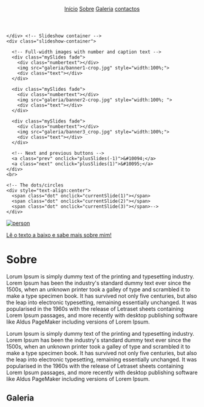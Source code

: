 <!DOCTYPE html>
<html lang="pt-pt">
<head>
    <meta charset="UTF-8">
    <meta name="viewport" content="width=device-width, initial-scale=1.0">
    <title>Páginna da carla</title>
    <link rel="stylesheet" href="https://cdnjs.cloudflare.com/ajax/libs/font-awesome/4.7.0/css/font-awesome.min.css">
    <link rel="stylesheet" href="style.css"> 
</head>
<script>
  function janela(){
  var x,i,w;

  var corpo = document.getElementById('corpo');
  var coluna = document.getElementsByClassName('coluna');
  x = corpo.clientWidth;
   /*if(x <= 750){ w = 100;}
   else{ 
    if(x <= 1000){ w = 50; }
    else{ w = 25;} 
     }*/
  x<=750 ? w= 100 :  (x<=1000 ? w = 50 : w = 25);

  for(i=0 ; i<coluna.length ; i++){

    coluna.item(i).style ='width:'+ w +'%;';
  } 
   
  
  

}
</script>
<body onload="janela()" onresize="janela()">
    <header>
        <div class="topnav" id="myTopnav">
            <a href="#home" class="active">Início</a>
            <a href="#news">Sobre</a>
            <a href="#contact">Galeria</a>
            <a href="#about">contactos</a>
            <a href="javascript:void(0);" class="icon" onclick="myFunction()">
              <i class="fa fa-bars"></i>
            </a>
          </div>
          <script>
           function myFunction() {
            var x = document.getElementById("myTopnav");
            if (x.className === "topnav") {
              x.className += " responsive";
            } else {
              x.className = "topnav";
            }
          }  </script>
    </header>
    <div class="carousel ">
     
    </div> <!-- Slideshow container -->
    <div class="slideshow-container">
    
      <!-- Full-width images with number and caption text -->
      <div class="mySlides fade">
        <div class="numbertext"></div>
        <img src="galeria/banner1-crop.jpg" style="width:100%;">
        <div class="text"></div>
      </div>
    
      <div class="mySlides fade">
        <div class="numbertext"></div>
        <img src="galeria/banner2-crop.jpg" style="width:100%; ">
        <div class="text"></div>
      </div>
    
      <div class="mySlides fade">
        <div class="numbertext"></div>
        <img src="galeria/banner3_crop.jpg" style="width:100%;">
        <div class="text"></div>
      </div>
    
      <!-- Next and previous buttons -->
      <a class="prev" onclick="plusSlides(-1)">&#10094;</a>
      <a class="next" onclick="plusSlides(1)">&#10095;</a>
    </div>
    <br>
    
    <!-- The dots/circles 
    <div style="text-align:center">
      <span class="dot" onclick="currentSlide(1)"></span>
      <span class="dot" onclick="currentSlide(2)"></span>
      <span class="dot" onclick="currentSlide(3)"></span>-->
    </div> 
<script>
      let slideIndex = 1;
showSlides(slideIndex);

function plusSlides(n) {
  showSlides(slideIndex += n);
}

function currentSlide(n) {
  showSlides(slideIndex = n);
}

function showSlides(n) {
  let i;
  let slides = document.getElementsByClassName("mySlides");
  let dots = document.getElementsByClassName("dot");
  if (n > slides.length) {slideIndex = 1}    
  if (n < 1) {slideIndex = slides.length}
  for (i = 0; i < slides.length; i++) {
    slides[i].style.display = "none";  
  }
  for (i = 0; i < dots.length; i++) {
    dots[i].className = dots[i].className.replace(" active", "");
  }
  slides[slideIndex-1].style.display = "block";  
  dots[slideIndex-1].className += " active";
}
</script>
   
<div>
<div class="voyages">
  <a id="img_txt" class="anchorvyge" href="#">
      <img class="imgvyge" src="galeria/person.jpg" alt="person"></img>
      <p id="toto" class="text">Lê o texto a baixo e sabe mais sobre mim!</p>
  </a>

   <div class="texto" id="textores">
     <h1> Sobre</h1>
     <p>Lorum Ipsum is simply dummy text of the printing and typesetting industry. Lorem Ipsum has been the industry's standard dummy text ever since the 1500s, when an unknown printer took a galley of type and scrambled it to make a type specimen book. It has survived not only five centuries, but also the leap into electronic typesetting, remaining essentially unchanged. It was popularised in the 1960s with the release of Letraset sheets containing Lorem Ipsum passages, and more recently with desktop publishing software like Aldus PageMaker including versions of Lorem Ipsum.</p>
     <p>Lorum Ipsum is simply dummy text of the printing and typesetting industry. Lorem Ipsum has been the industry's standard dummy text ever since the 1500s, when an unknown printer took a galley of type and scrambled it to make a type specimen book. It has survived not only five centuries, but also the leap into electronic typesetting, remaining essentially unchanged. It was popularised in the 1960s with the release of Letraset sheets containing Lorem Ipsum passages, and more recently with desktop publishing software like Aldus PageMaker including versions of Lorem Ipsum.</p>
    </div>
   </div>
  
<script href="script.js"></script>

<div id="corpo">

  <h2 class="titulo">Galeria</h2>

  <div class="coluna">
      <div class="p10">
          <img src="galeria/1.jpg" alt="">
      </div>
  </div>
  
  <div class="coluna"><div class="p10"><img src="galeria/2.jpg" alt=""></div></div>
  <div class="coluna"><div class="p10"><img src="galeria/3.jpg" alt=""></div></div>
  <div class="coluna"><div class="p10"><img src="galeria/4.jpg" alt=""></div></div>

  <div class="coluna"><div class="p10"><img src="galeria/5.jpg" alt=""></div></div>
  <div class="coluna"><div class="p10"><img src="galeria/6.jpg" alt=""></div></div>

  <div class="coluna"><div class="p10"><img src="galeria/8.jpg" alt=""></div></div>
  <!--<div class="coluna"><div class="p10"><img src="" alt=""></div></div>
  <div class="coluna"><div class="p10"><img src="" alt=""></div></div>

  <div class="coluna"><div class="p10"><img src="" alt=""></div></div>
  <div class="coluna"><div class="p10"><img src="" alt=""></div></div>-->
</div>
<script href="script.js"></script>
<!--<div class="modal">
  <div class="modal-content">
    <img src="galeria/modal1.jpg" alt="" class="imagem-modal">
    <a href="#galeria/1.jpg" class="fechar-modal">Fechar</a>
  </div>
  <div class="modal-content">
    <img src="galeria/modal2.jpg" alt="" class="imagem-modal">
    <a href="#" class="fechar-modal">Fechar</a>
  </div>
  <div class="modal-content">
    <img src="galeria/modal3.jpg" alt="" class="imagem-modal">
    <a href="#" class="fechar-modal">Fechar</a>
  </div>
  <div class="modal-content">
    <img src="galeria/modal4.jpg" alt="" class="imagem-modal">
    <a href="#" class="fechar-modal">Fechar</a>
  </div>
  <div class="modal-content">
    <img src="galeria/modal5.jpg" alt="" class="imagem-modal">
    <a href="#" class="fechar-modal">Fechar</a>
  </div>
  <div class="modal-content">
    <img src="galeria/modal6.jpg" alt="" class="imagem-modal">
    <a href="#" class="fechar-modal">Fechar</a>
  </div>
  <div class="modal-content">
    <img src="galeria/modal7.jpg" alt="" class="imagem-modal">
    <a href="#" class="fechar-modal">Fechar</a>
 </div>
 <div class="modal-content">
  <img src="galeria/modal8.jpg" alt="" class="imagem-modal">
  <a href="#" class="fechar-modal">Fechar</a>
</div>
</div>
<script>

  function abrirModal(imagem) {
    const modal = document.querySelector('.modal');
    const imagemModal = document.querySelector('.imagem-modal');

    imagemModal.src = imagem.src;
    modal.style.display = 'block';
  }

  document.querySelectorAll('.imagem').forEach(imagem => {
    imagem.addEventListener('click', () => abrirModal(imagem));
  });

  function fecharModal() {
    const modal = document.querySelector('.modal');
    modal.style.display = 'none';
  }

  document.querySelector('.fechar-modal').addEventListener('click', fecharModal);

</script>
-->

 




  
  
  
</body>

</html> 
